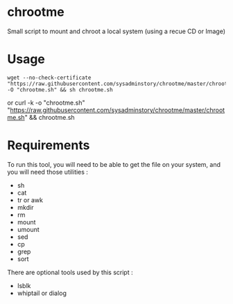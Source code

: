 chrootme
========

Small script to mount and chroot a local system (using a recue CD or Image)

Usage
=====

    wget --no-check-certificate "https://raw.githubusercontent.com/sysadminstory/chrootme/master/chrootme.sh" -O "chrootme.sh" && sh chrootme.sh
or
    curl -k -o "chrootme.sh" "https://raw.githubusercontent.com/sysadminstory/chrootme/master/chrootme.sh" && chrootme.sh

Requirements
============
To run this tool, you will need to be able to get the file on your system, and you will need those utilities :
- sh
- cat
- tr or awk
- mkdir
- rm
- mount
- umount
- sed
- cp
- grep
- sort

There are optional tools used by this script :
- lsblk
- whiptail or dialog
